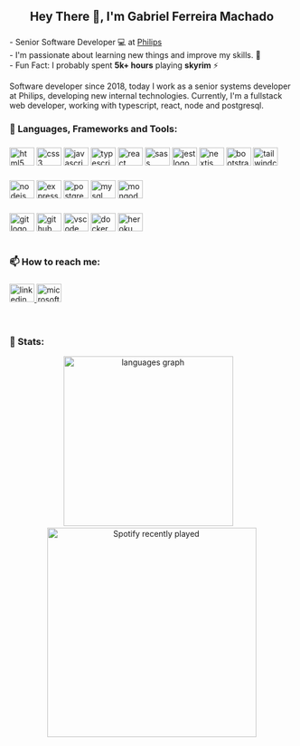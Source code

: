 <h2 align="center">Hey There 🤘, I'm Gabriel Ferreira Machado</h2>

###

<p align="left">- Senior Software Developer 💻 at <a href="https://www.linkedin.com/company/philips" target="_blank">Philips</a><br>- I'm passionate about learning new things and improve my skills. 💙<br>- Fun Fact: I probably spent <b>5k+ hours</b> playing <b>skyrim</b> ⚡</p>

<p align="left">Software developer since 2018, today I work as a senior systems developer at Philips, ​​developing new internal technologies. Currently, I'm a fullstack web developer, working with typescript, react, node and postgresql.</p>

###

<h3 align="left">🎯 Languages, Frameworks and Tools:</h3>

###

<div align="left">
  <img src="https://cdn.jsdelivr.net/gh/devicons/devicon/icons/html5/html5-original.svg" height="32" width="44" alt="html5 logo"  />
  <img src="https://cdn.jsdelivr.net/gh/devicons/devicon/icons/css3/css3-original.svg" height="32" width="44" alt="css3 logo"  />
  <img src="https://cdn.jsdelivr.net/gh/devicons/devicon/icons/javascript/javascript-original.svg" height="32" width="44" alt="javascript logo"  />
  <img src="https://cdn.jsdelivr.net/gh/devicons/devicon/icons/typescript/typescript-original.svg" height="32" width="44" alt="typescript logo"  />
  <img src="https://cdn.jsdelivr.net/gh/devicons/devicon/icons/react/react-original.svg" height="32" width="44" alt="react logo"  />
  <img src="https://cdn.jsdelivr.net/gh/devicons/devicon/icons/sass/sass-original.svg" height="32" width="44" alt="sass logo"  />
  <img src="https://cdn.jsdelivr.net/gh/devicons/devicon/icons/jest/jest-plain.svg" height="32" width="44" alt="jest logo"  />
  <img src="https://cdn.jsdelivr.net/gh/devicons/devicon/icons/nextjs/nextjs-original.svg" height="32" width="44" alt="nextjs logo"  />
  <img src="https://cdn.jsdelivr.net/gh/devicons/devicon/icons/bootstrap/bootstrap-original.svg" height="32" width="44" alt="bootstrap logo"  />
  <img src="https://cdn.jsdelivr.net/gh/devicons/devicon/icons/tailwindcss/tailwindcss-original-wordmark.svg" height="32" width="44" alt="tailwindcss logo"  />
</div>

###

<div align="left">
  <img src="https://cdn.jsdelivr.net/gh/devicons/devicon/icons/nodejs/nodejs-original.svg" height="32" width="44" alt="nodejs logo"  />
  <img src="https://cdn.jsdelivr.net/gh/devicons/devicon/icons/express/express-original.svg" height="32" width="44" alt="express logo"  />
  <img src="https://cdn.jsdelivr.net/gh/devicons/devicon/icons/postgresql/postgresql-original.svg" height="32" width="44" alt="postgresql logo"  />
  <img src="https://cdn.jsdelivr.net/gh/devicons/devicon/icons/mysql/mysql-original.svg" height="32" width="44" alt="mysql logo"  />
  <img src="https://cdn.jsdelivr.net/gh/devicons/devicon/icons/mongodb/mongodb-original.svg" height="32" width="44" alt="mongodb logo"  />
</div>

###

<div align="left">
  <img src="https://cdn.jsdelivr.net/gh/devicons/devicon/icons/git/git-original.svg" height="32" width="44" alt="git logo"  />
  <img src="https://cdn.jsdelivr.net/gh/devicons/devicon/icons/github/github-original.svg" height="32" width="44" alt="github logo"  />
  <img src="https://cdn.jsdelivr.net/gh/devicons/devicon/icons/vscode/vscode-original.svg" height="32" width="44" alt="vscode logo"  />
  <img src="https://cdn.jsdelivr.net/gh/devicons/devicon/icons/docker/docker-original.svg" height="32" width="44" alt="docker logo"  />
  <img src="https://cdn.jsdelivr.net/gh/devicons/devicon/icons/heroku/heroku-original.svg" height="32" width="44" alt="heroku logo"  />
</div>
<br>

###

<h3 align="left">📫 How to reach me:</h3>

###

<div align="left">
  <a href="https://www.linkedin.com/in/gabriel-ferreira-machado-0221ba15b" target="_blank">
    <img src="https://raw.githubusercontent.com/maurodesouza/profile-readme-generator/master/src/assets/icons/social/linkedin/default.svg" width="44" height="32" alt="linkedin logo"  />
  </a>
  <a href="mailto:gabriel.ferreira.machado@hotmail.com" target="_blank">
    <img src="https://raw.githubusercontent.com/maurodesouza/profile-readme-generator/master/src/assets/icons/social/microsoft-outlook/default.svg" width="44" height="32" alt="microsoft-outlook logo"  />
  </a>
</div>
<br><br>

<h3 align="left">💫 Stats:</h3>


<div align="center">
  <img src="https://github-readme-stats.vercel.app/api/top-langs?locale=en&hide_title=false&layout=compact&card_width=240&langs_count=5&theme=dracula&hide_border=false&username=thegfmachado" height="300" alt="languages graph"  /> 
  &nbsp;&nbsp;
  <img src="https://spotify-recently-played-readme.vercel.app/api?user=jeffreyca16&unique=true" width=370 alt="Spotify recently played"  />

</div>

###
